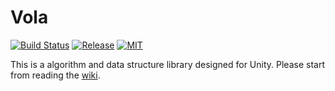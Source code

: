 # Vola
[![Build Status](https://travis-ci.org/AvalonAssets/Vola.svg?branch=master)](https://travis-ci.org/AvalonAssets/Algorithm)
[![Release](https://img.shields.io/github/release/AvalonAssets/Vola.svg)](https://github.com/AvalonAssets/Algorithm/releases)
[![MIT](https://img.shields.io/badge/license-MIT-blue.svg)](https://github.com/AvalonAssets/Algorithm/blob/master/LICENSE)

This is a algorithm and data structure library designed for Unity. Please start from reading the [wiki](https://github.com/AvalonAssets/Algorithm/wiki).
